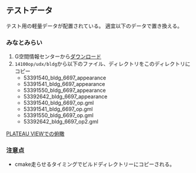 ## テストデータ
テスト用の軽量データが配置されている。
適宜以下のデータで置き換える。

### みなとみらい
1. G空間情報センターから[ダウンロード](https://gic-plateau.s3.ap-northeast-1.amazonaws.com/2020/14100_yokohama-shi_citygml3.zip)
2. `14100op/udx/bldg`から以下のファイル、ディレクトリをこのディレクトリにコピー
   - 53391540_bldg_6697_appearance
   - 53391541_bldg_6697_appearance
   - 53391550_bldg_6697_appearance
   - 53392642_bldg_6697_appearance
   - 53391540_bldg_6697_op.gml
   - 53391541_bldg_6697_op.gml
   - 53391550_bldg_6697_op.gml
   - 53392642_bldg_6697_op2.gml

[PLATEAU VIEWでの俯瞰](https://plateauview.jp/#start=%7B%22version%22%3A%228.0.0%22%2C%22initSources%22%3A%5B%7B%22stratum%22%3A%22user%22%2C%22models%22%3A%7B%22%2F%2FPLATEAU+%E3%83%87%E3%83%BC%E3%82%BF%E3%82%BB%E3%83%83%E3%83%88%2F%E6%9D%B1%E4%BA%AC%E9%83%BD%2F%E9%83%BD%E5%B8%82%E3%82%A2%E3%82%BB%E3%83%83%E3%83%88%2F%E5%85%AC%E5%9C%92%EF%BC%88%E5%85%AB%E7%8E%8B%E5%AD%90%E5%B8%82%E5%8D%97%E5%A4%A7%E6%B2%A2%EF%BC%89%2F1%22%3A%7B%22show%22%3Atrue%2C%22type%22%3A%22geojson%22%7D%2C%22%2F%2FPLATEAU+%E3%83%87%E3%83%BC%E3%82%BF%E3%82%BB%E3%83%83%E3%83%88%2F%E6%9D%B1%E4%BA%AC%E9%83%BD%2F%E9%83%BD%E5%B8%82%E3%82%A2%E3%82%BB%E3%83%83%E3%83%88%2F%E5%85%AC%E5%9C%92%EF%BC%88%E5%85%AB%E7%8E%8B%E5%AD%90%E5%B8%82%E5%8D%97%E5%A4%A7%E6%B2%A2%EF%BC%89%2F2%22%3A%7B%22show%22%3Atrue%2C%22type%22%3A%22mvt%22%7D%2C%22%2F%2FPLATEAU+%E3%83%87%E3%83%BC%E3%82%BF%E3%82%BB%E3%83%83%E3%83%88%2F%E7%A5%9E%E5%A5%88%E5%B7%9D%E7%9C%8C%22%3A%7B%22isOpen%22%3Atrue%2C%22knownContainerUniqueIds%22%3A%5B%22%2F%2FPLATEAU+%E3%83%87%E3%83%BC%E3%82%BF%E3%82%BB%E3%83%83%E3%83%88%22%5D%2C%22type%22%3A%22group%22%7D%2C%22%2F%2FPLATEAU+%E3%83%87%E3%83%BC%E3%82%BF%E3%82%BB%E3%83%83%E3%83%88%2F%E7%A5%9E%E5%A5%88%E5%B7%9D%E7%9C%8C%2F%E6%A8%AA%E6%B5%9C%E5%B8%82%22%3A%7B%22isOpen%22%3Atrue%2C%22knownContainerUniqueIds%22%3A%5B%22%2F%2FPLATEAU+%E3%83%87%E3%83%BC%E3%82%BF%E3%82%BB%E3%83%83%E3%83%88%2F%E7%A5%9E%E5%A5%88%E5%B7%9D%E7%9C%8C%22%5D%2C%22type%22%3A%22group%22%7D%2C%22%2F%2FPLATEAU+%E3%83%87%E3%83%BC%E3%82%BF%E3%82%BB%E3%83%83%E3%83%88%2F%E7%A5%9E%E5%A5%88%E5%B7%9D%E7%9C%8C%2F%E6%A8%AA%E6%B5%9C%E5%B8%82%2F%E5%BB%BA%E7%89%A9%E3%83%A2%E3%83%87%E3%83%AB%EF%BC%88%E6%A8%AA%E6%B5%9C%E5%B8%82%EF%BC%89%22%3A%7B%22highlightColor%22%3A%22%23D54A4A%22%2C%22style%22%3A%7B%22color%22%3A%7B%22conditions%22%3A%5B%5B%22true%22%2C%22color%28%27%23FFFFFF%27%2C1+%29%22%5D%5D%7D%7D%2C%22knownContainerUniqueIds%22%3A%5B%22%2F%2FPLATEAU+%E3%83%87%E3%83%BC%E3%82%BF%E3%82%BB%E3%83%83%E3%83%88%2F%E7%A5%9E%E5%A5%88%E5%B7%9D%E7%9C%8C%2F%E6%A8%AA%E6%B5%9C%E5%B8%82%22%5D%2C%22type%22%3A%223d-tiles%22%7D%2C%22%2Fbasemap%2F%2F%E5%85%A8%E5%9B%BD%E6%9C%80%E6%96%B0%E5%86%99%E7%9C%9F+%28%E3%82%B7%E3%83%BC%E3%83%A0%E3%83%AC%E3%82%B9%29%2Fterrain%22%3A%7B%22show%22%3Atrue%2C%22type%22%3A%22cesium-terrain%22%7D%2C%22%2Fbasemap%2F%2F%E8%88%AA%E7%A9%BA%E5%86%99%E7%9C%9F%2Fimagery%22%3A%7B%22show%22%3Atrue%2C%22type%22%3A%22open-street-map%22%7D%2C%22%2Fbasemap%2F%2F%E5%85%A8%E5%9B%BD%E6%9C%80%E6%96%B0%E5%86%99%E7%9C%9F+%28%E3%82%B7%E3%83%BC%E3%83%A0%E3%83%AC%E3%82%B9%29%2Fimagery%22%3A%7B%22show%22%3Atrue%2C%22type%22%3A%22open-street-map%22%7D%2C%22%2Fbasemap%2F%2F%E7%A9%BA%E4%B8%AD%E5%86%99%E7%9C%9F+%28Bing%29%2Fimagery%22%3A%7B%22show%22%3Atrue%2C%22type%22%3A%22ion-imagery%22%7D%2C%22%2Fbasemap%2F%2F%E5%9C%B0%E7%90%86%E9%99%A2%E5%9C%B0%E5%9B%B3+%28%E6%B7%A1%E8%89%B2%29%2Fimagery%22%3A%7B%22show%22%3Atrue%2C%22type%22%3A%22open-street-map%22%7D%2C%22%2Fbasemap%2F%2Fbasemap-darkmatter%2Fimagery%22%3A%7B%22show%22%3Atrue%2C%22type%22%3A%22open-street-map%22%7D%2C%22%2F%22%3A%7B%22type%22%3A%22group%22%7D%2C%22%2F%2FPLATEAU+%E3%83%87%E3%83%BC%E3%82%BF%E3%82%BB%E3%83%83%E3%83%88%22%3A%7B%22knownContainerUniqueIds%22%3A%5B%22%2F%22%5D%2C%22type%22%3A%22group%22%7D%7D%2C%22workbench%22%3A%5B%22%2F%2FPLATEAU+%E3%83%87%E3%83%BC%E3%82%BF%E3%82%BB%E3%83%83%E3%83%88%2F%E7%A5%9E%E5%A5%88%E5%B7%9D%E7%9C%8C%2F%E6%A8%AA%E6%B5%9C%E5%B8%82%2F%E5%BB%BA%E7%89%A9%E3%83%A2%E3%83%87%E3%83%AB%EF%BC%88%E6%A8%AA%E6%B5%9C%E5%B8%82%EF%BC%89%22%5D%2C%22timeline%22%3A%5B%22%2F%2FPLATEAU+%E3%83%87%E3%83%BC%E3%82%BF%E3%82%BB%E3%83%83%E3%83%88%2F%E7%A5%9E%E5%A5%88%E5%B7%9D%E7%9C%8C%2F%E6%A8%AA%E6%B5%9C%E5%B8%82%2F%E5%BB%BA%E7%89%A9%E3%83%A2%E3%83%87%E3%83%AB%EF%BC%88%E6%A8%AA%E6%B5%9C%E5%B8%82%EF%BC%89%22%5D%2C%22initialCamera%22%3A%7B%22west%22%3A139.62697790214912%2C%22south%22%3A35.446572800628296%2C%22east%22%3A139.65178031936702%2C%22north%22%3A35.45880550428694%2C%22position%22%3A%7B%22x%22%3A-3964894.074019253%2C%22y%22%3A3369736.6678676%2C%22z%22%3A3678600.153477102%7D%2C%22direction%22%3A%7B%22x%22%3A0.7408092869752181%2C%22y%22%3A-0.6518686173951268%2C%22z%22%3A0.16207685209996847%7D%2C%22up%22%3A%7B%22x%22%3A-0.13479089843627018%2C%22y%22%3A0.09211658675832718%2C%22z%22%3A0.9865829656662124%7D%7D%2C%22homeCamera%22%3A%7B%22west%22%3A139.63595%2C%22south%22%3A35.53022%2C%22east%22%3A139.95451%2C%22north%22%3A35.81489%7D%2C%22baseMaps%22%3A%7B%22defaultBaseMapId%22%3A%22%2Fbasemap%2F%2F%E5%85%A8%E5%9B%BD%E6%9C%80%E6%96%B0%E5%86%99%E7%9C%9F+%28%E3%82%B7%E3%83%BC%E3%83%A0%E3%83%AC%E3%82%B9%29%22%7D%2C%22viewerMode%22%3A%223d%22%2C%22currentTime%22%3A%7B%22dayNumber%22%3A2459648%2C%22secondsOfDay%22%3A72957.11%7D%2C%22showSplitter%22%3Afalse%2C%22splitPosition%22%3A0.5%2C%22pickedFeatures%22%3A%7B%22providerCoords%22%3A%7B%22https%3A%2F%2Fgic-plateau.s3.ap-northeast-1.amazonaws.com%2F2020%2Fortho%2Ftiles%2F%7Bz%7D%2F%7Bx%7D%2F%7By%7D.png%22%3A%7B%22x%22%3A232753%2C%22y%22%3A103432%2C%22level%22%3A18%7D%2C%22https%3A%2F%2Fcyberjapandata.gsi.go.jp%2Fxyz%2Fseamlessphoto%2F%7Bz%7D%2F%7Bx%7D%2F%7By%7D.jpg%22%3A%7B%22x%22%3A232753%2C%22y%22%3A103432%2C%22level%22%3A18%7D%7D%2C%22pickCoords%22%3A%7B%22lat%22%3A35.45088836518594%2C%22lng%22%3A139.6384440502812%2C%22height%22%3A38.74185186235888%7D%2C%22current%22%3A%7B%22hash%22%3A20097946801%7D%2C%22entities%22%3A%5B%7B%22hash%22%3A20097946801%7D%5D%7D%2C%22stories%22%3A%5B%5D%7D%5D%7D)

### 注意点
- cmake走らせるタイミングでビルドディレクトリーにコピーされる。
